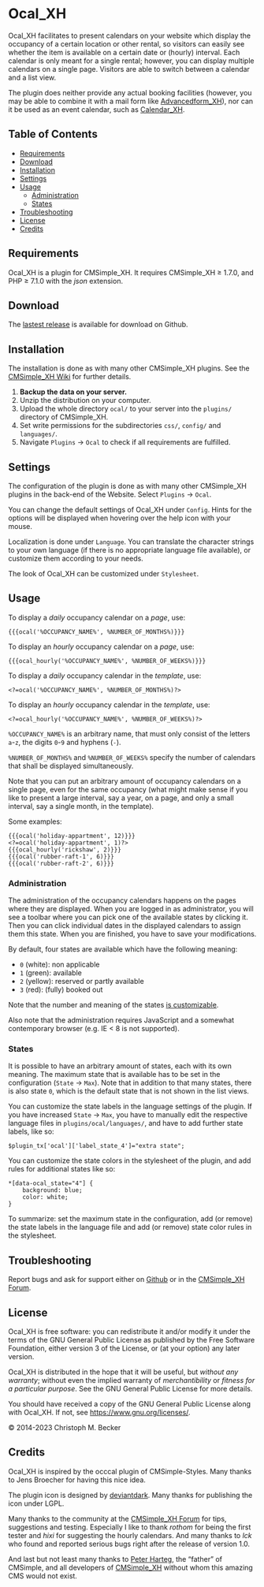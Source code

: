 # Ocal_XH

Ocal_XH facilitates to present calendars on your website which display the
occupancy of a certain location or other rental, so visitors can easily see
whether the item is available on a certain date or (hourly) interval. Each
calendar is only meant for a single rental; however, you can display multiple
calendars on a single page. Visitors are able to switch between a calendar and a
list view.

The plugin does neither provide any actual booking facilities
(however, you may be able to combine it with a mail form like
[Advancedform_XH](https://github.com/cmb69/advancedform_xh)),
nor can it be used as an event calendar, such as
[Calendar_XH](https://github.com/cmb69/calendar_xh).

## Table of Contents

  - [Requirements](#requirements)
  - [Download](#download)
  - [Installation](#installation)
  - [Settings](#settings)
  - [Usage](#usage)
    - [Administration](#administration)
    - [States](#states)
  - [Troubleshooting](#troubleshooting)
  - [License](#license)
  - [Credits](#credits)

## Requirements

Ocal_XH is a plugin for CMSimple_XH.
It requires CMSimple_XH ≥ 1.7.0, and PHP ≥ 7.1.0 with the *json* extension.

## Download

The [lastest release](https://github.com/cmb69/ocal_xh/releases/latest)
is available for download on Github.

## Installation

The installation is done as with many other CMSimple_XH plugins. See the
[CMSimple_XH Wiki](https://wiki.cmsimple-xh.org/?for-users/working-with-the-cms/plugins#id3_install-plugin)
for further details.

1. **Backup the data on your server.**
1. Unzip the distribution on your computer.
1. Upload the whole directory `ocal/` to your server into
   the `plugins/` directory of CMSimple_XH.
1. Set write permissions for the subdirectories `css/`, `config/` and
   `languages/`.
1. Navigate `Plugins` → `Ocal` to check if all requirements are
   fulfilled.

## Settings

The configuration of the plugin is done as with many other CMSimple_XH plugins in
the back-end of the Website. Select `Plugins` → `Ocal`.

You can change the default settings of Ocal_XH under `Config`. Hints for the
options will be displayed when hovering over the help icon with your mouse.

Localization is done under `Language`. You can translate the character
strings to your own language (if there is no appropriate language file
available), or customize them according to your needs.

The look of Ocal_XH can be customized under `Stylesheet`.

## Usage

To display a *daily* occupancy calendar on a *page*, use:

    {{{ocal('%OCCUPANCY_NAME%', %NUMBER_OF_MONTHS%)}}}

To display an *hourly* occupancy calendar on a *page*, use:

    {{{ocal_hourly('%OCCUPANCY_NAME%', %NUMBER_OF_WEEKS%)}}}

To display a *daily* occupancy calendar in the *template*, use:

    <?=ocal('%OCCUPANCY_NAME%', %NUMBER_OF_MONTHS%)?>

To display an *hourly* occupancy calendar in the *template*, use:

    <?=ocal_hourly('%OCCUPANCY_NAME%', %NUMBER_OF_WEEKS%)?>

`%OCCUPANCY_NAME%` is an arbitrary name, that must only consist of the letters
`a`-`z`, the digits `0`-`9` and hyphens (`-`).

`%NUMBER_OF_MONTHS%` and `%NUMBER_OF_WEEKS%` specify the number of calendars
that shall be displayed simultaneously.

Note that you can put an arbitrary amount of occupancy calendars on a single
page, even for the same occupancy (what might make sense if you like to present
a large interval, say a year, on a page, and only a small interval, say a single
month, in the template).

Some examples:

    {{{ocal('holiday-appartment', 12)}}}
    <?=ocal('holiday-appartment', 1)?>
    {{{ocal_hourly('rickshaw', 2)}}}
    {{{ocal('rubber-raft-1', 6)}}}
    {{{ocal('rubber-raft-2', 6)}}}

### Administration

The administration of the occupancy calendars happens on the pages where they
are displayed. When you are logged in as administrator, you will see a toolbar
where you can pick one of the available states by clicking it. Then you can
click individual dates in the displayed calendars to assign them this state.
When you are finished, you have to save your modifications.

By default, four states are available which have the following meaning:

- `0` (white): non applicable
- `1` (green): available
- `2` (yellow): reserved or partly available
- `3` (red): (fully) booked out

Note that the number and meaning of the states [is customizable](#states).

Also note that the administration requires JavaScript and a somewhat
contemporary browser (e.g. IE < 8 is not supported).

### States

It is possible to have an arbitrary amount of states, each with its own
meaning. The maximum state that is available has to be set in the
configuration (`State` → `Max`). Note that in addition to that many states,
there is also state `0`, which is the default state that is not shown in the
list views.

You can customize the state labels in the language settings of the plugin.
If you have increased `State` → `Max`, you have to manually edit the respective
language files in `plugins/ocal/languages/`, and have to add
further state labels, like so:

    $plugin_tx['ocal']['label_state_4']="extra state";

You can customize the state colors in the stylesheet of the plugin,
and add rules for additional states like so:

    *[data-ocal_state="4"] {
        background: blue;
        color: white;
    }

To summarize: set the maximum state in the configuration, add (or remove)
the state labels in the language file and add (or remove) state color rules
in the stylesheet.

## Troubleshooting

Report bugs and ask for support either on [Github](https://github.com/cmb69/ocal_xh/issues)
or in the [CMSimple_XH Forum](https://cmsimpleforum.com/).

## License

Ocal_XH is free software: you can redistribute it and/or modify
it under the terms of the GNU General Public License as published by
the Free Software Foundation, either version 3 of the License, or
(at your option) any later version.

Ocal_XH is distributed in the hope that it will be useful,
but *without any warranty*; without even the implied warranty of
*merchantibility* or *fitness for a particular purpose*.  See the
GNU General Public License for more details.

You should have received a copy of the GNU General Public License
along with Ocal_XH.  If not, see <https://www.gnu.org/licenses/>.

© 2014-2023 Christoph M. Becker

## Credits

Ocal_XH is inspired by the occcal plugin of CMSimple-Styles.
Many thanks to Jens Broecher for having this nice idea.

The plugin icon is designed by [deviantdark](https://www.deviantart.com/deviantdark).
Many thanks for publishing the icon under LGPL.

Many thanks to the community at the [CMSimple_XH Forum](https://www.cmsimpleforum.com/)
for tips, suggestions and testing.
Especially I like to thank *rothom* for being the first tester and
*hixi* for suggesting the hourly calendars.
And many thanks to *lck* who found and reported serious bugs right after the
release of version 1.0.

And last but not least many thanks to [Peter Harteg](https://www.harteg.dk/),
the “father” of CMSimple, and all developers of [CMSimple_XH](https://www.cmsimple-xh.org/)
without whom this amazing CMS would not exist.
